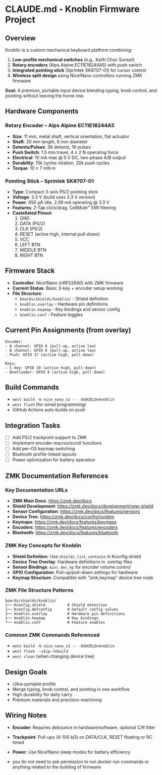 # CLAUDE.md - Knoblin Firmware Project

## Overview
Knoblin is a custom mechanical keyboard platform combining:
1. **Low-profile mechanical switches** (e.g., Kailh Choc Sunset)
2. **Rotary encoders** (Alps Alpine EC11E18244A5) with push switch
3. **Integrated pointing stick** (Sprintek SK8707-01) for cursor control
4. **Wireless split design** using Nice!Nano controllers running ZMK firmware

**Goal:** A premium, portable input device blending typing, knob control, and pointing without leaving the home row.

## Hardware Components

### Rotary Encoder – Alps Alpine EC11E18244A5
- **Size**: 11 mm, metal shaft, vertical orientation, flat actuator
- **Shaft**: 20 mm length, 6 mm diameter
- **Detents/Pulses**: 36 detents, 18 pulses
- **Push Switch**: 1.5 mm travel, 4 ± 2 N operating force
- **Electrical**: 10 mA max @ 5 V DC, two-phase A/B output
- **Durability**: 15k cycles rotation, 20k push cycles
- **Torque**: 10 ± 7 mN·m

### Pointing Stick – Sprintek SK8707-01
- **Type**: Compact 3-axis PS/2 pointing stick
- **Voltage**: 3.3 V (build uses 3.3 V version)
- **Power**: 650 µA idle, 2.09 mA operating @ 3.3 V
- **Features**: Z-Tap click/drag, CellMute™ EMI filtering
- **Castellated Pinout**:
  1. GND
  2. DATA (PS/2)
  3. CLK (PS/2)
  4. RESET (active high, internal pull-down)
  5. VCC
  6. LEFT BTN
  7. MIDDLE BTN
  8. RIGHT BTN

## Firmware Stack
- **Controller**: Nice!Nano (nRF52840) with ZMK firmware
- **Current Status**: Basic 3-key + encoder setup working
- **File Structure**:
  - `boards/shields/knoblin/` - Shield definition
  - `knoblin.overlay` - Hardware pin definitions  
  - `knoblin.keymap` - Key bindings and sensor config
  - `knoblin.conf` - Feature toggles

## Current Pin Assignments (from overlay)
```
Encoder:
- A channel: GPIO 6 (pull-up, active low)
- B channel: GPIO 8 (pull-up, active low)
- Push: GPIO 17 (active high, pull-down)

Keys:
- S key: GPIO 10 (active high, pull-down)  
- Bootloader: GPIO 9 (active high, pull-down)
```

## Build Commands
- `west build -b nice_nano_v2 -- -DSHIELD=knoblin`
- `west flash` (for wired programming)
- GitHub Actions auto-builds on push

## Integration Tasks
- [ ] Add PS/2 trackpoint support to ZMK
- [ ] Implement encoder macros/scroll functions
- [ ] Add per-OS keymap switching
- [ ] Bluetooth profile-linked layouts
- [ ] Power optimization for battery operation

## ZMK Documentation References

### Key Documentation URLs
- **ZMK Main Docs**: https://zmk.dev/docs
- **Shield Development**: https://zmk.dev/docs/development/new-shield
- **Sensor Configuration**: https://zmk.dev/docs/features/sensors
- **Device Tree**: https://zmk.dev/docs/config/system
- **Keymaps**: https://zmk.dev/docs/features/keymaps
- **Encoders**: https://zmk.dev/docs/features/encoders
- **Bluetooth**: https://zmk.dev/docs/features/bluetooth

### ZMK Key Concepts for Knoblin
- **Shield Definition**: Use `shields_list_contains` in Kconfig.shield
- **Device Tree Overlay**: Hardware definitions in .overlay files
- **Sensor Bindings**: `&inc_dec_kp` for encoder volume control
- **GPIO Configuration**: Pull-up/pull-down settings for hardware
- **Keymap Structure**: Compatible with "zmk,keymap" device tree node

### ZMK File Structure Patterns
```
boards/shields/knoblin/
├── Kconfig.shield          # Shield detection
├── Kconfig.defconfig       # Default config values  
├── knoblin.overlay         # Hardware pin definitions
├── knoblin.keymap          # Key bindings
└── knoblin.conf            # Feature enables
```

### Common ZMK Commands Referenced
- `west build -b nice_nano_v2 -- -DSHIELD=knoblin`
- `west flash --skip-rebuild` 
- `west clean` (when changing device tree)

## Design Goals
- Ultra-portable profile
- Merge typing, knob control, and pointing in one workflow
- High durability for daily carry
- Premium materials and precision machining

## Wiring Notes
- **Encoder**: Requires debounce in hardware/software, optional C/R filter
- **Trackpoint**: Pull-ups (4-100 kΩ) on DATA/CLK, RESET floating or RC timed
- **Power**: Use Nice!Nano sleep modes for battery efficiency

- you do not need to ask permission to run docker run commands or anything related to the building of firmware